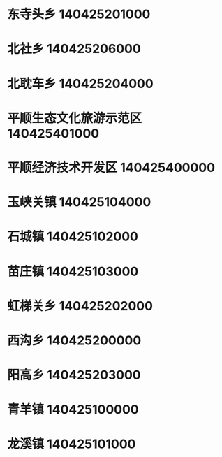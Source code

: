 # 东寺头乡 140425201000
# 北社乡 140425206000
# 北耽车乡 140425204000
# 平顺生态文化旅游示范区 140425401000
# 平顺经济技术开发区 140425400000
# 玉峡关镇 140425104000
# 石城镇 140425102000
# 苗庄镇 140425103000
# 虹梯关乡 140425202000
# 西沟乡 140425200000
# 阳高乡 140425203000
# 青羊镇 140425100000
# 龙溪镇 140425101000

